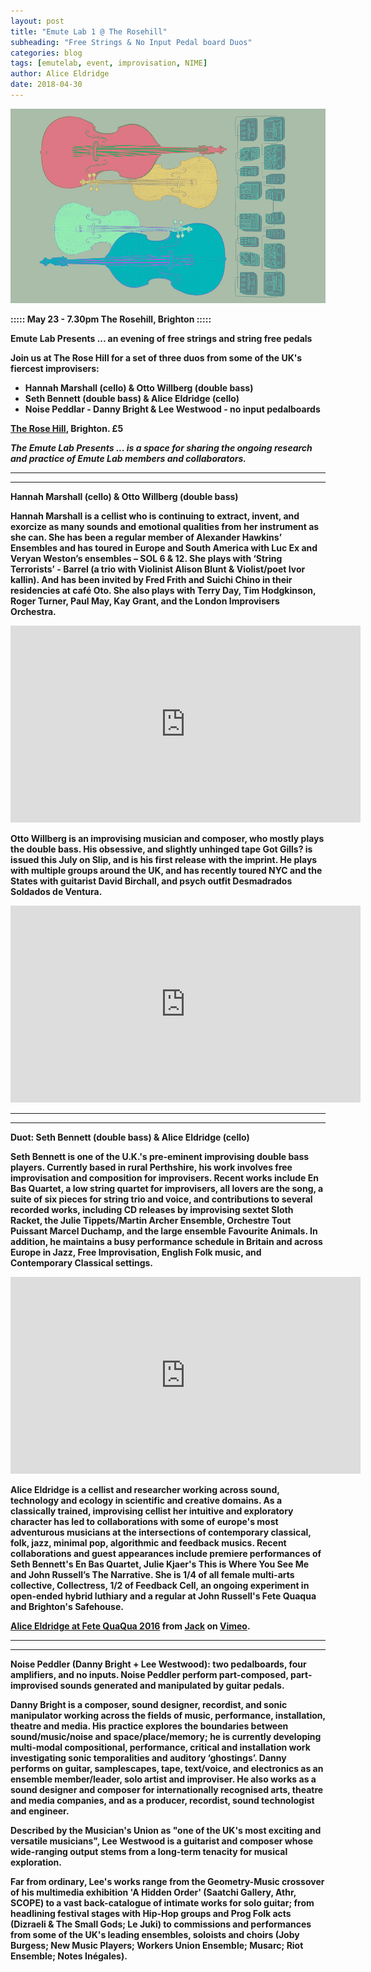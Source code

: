 ```yaml
---
layout: post
title: "Emute Lab 1 @ The Rosehill"
subheading: "Free Strings & No Input Pedal board Duos"
categories: blog
tags: [emutelab, event, improvisation, NIME]
author: Alice Eldridge
date: 2018-04-30
---
```



![EMuTeLab1](/img/emute1_webFlyer_noText_landscape_sm.png)

<b> :::::  May 23 - 7.30pm The Rosehill, Brighton :::::   <b>

<b>Emute Lab Presents ... an evening of free strings and string free pedals</b>

Join us at The Rose Hill for a set of three duos from some of the UK's fiercest improvisers:

- Hannah Marshall (cello) & Otto Willberg (double bass)
- Seth Bennett (double bass) & Alice Eldridge (cello)
- Noise Peddlar - Danny Bright & Lee Westwood - no input pedalboards

<a href="http://www.therosehill.co.uk">The Rose Hill</a>, Brighton. £5

*The Emute Lab Presents ...  is a space for sharing the ongoing research and practice of Emute Lab members and collaborators.*


----
----
<b>Hannah Marshall (cello) & Otto Willberg (double bass)</b>

<b>Hannah Marshall</b> is a cellist who is continuing to extract, invent, and exorcize as many sounds and emotional qualities from her instrument as she can. She has been a regular member of Alexander Hawkins’ Ensembles and has toured in Europe and South America with Luc Ex and Veryan Weston’s ensembles – SOL 6 & 12. She plays with ‘String Terrorists’ - Barrel (a trio with Violinist Alison Blunt & Violist/poet Ivor kallin). And has been invited by Fred Frith and Suichi Chino in their residencies at café Oto. She also plays with Terry Day, Tim Hodgkinson, Roger Turner, Paul May, Kay Grant, and the London Improvisers Orchestra.

<iframe width="560" height="315" src="https://www.youtube.com/embed/je2V2a53RYM" frameborder="0" allow="autoplay; encrypted-media" allowfullscreen></iframe>

<b>Otto Willberg</b> is an improvising musician and composer, who mostly plays the double bass. His obsessive, and slightly unhinged tape Got Gills? is issued this July on Slip, and is his first release with the imprint. He plays with multiple groups around the UK, and has recently toured NYC and the States with guitarist David Birchall, and psych outfit Desmadrados Soldados de Ventura.

<iframe width="560" height="315" src="https://www.youtube.com/embed/GHU2jB5-mak" frameborder="0" allow="autoplay; encrypted-media" allowfullscreen></iframe>

----
----
<b>Duot: Seth Bennett (double bass) & Alice Eldridge (cello)</b>


<b>Seth Bennett</b> is one of the U.K.'s pre-eminent improvising double bass players. Currently based in rural Perthshire, his work involves free improvisation and composition for improvisers. Recent works include En Bas Quartet, a low string quartet for improvisers, all lovers are the song, a suite of six pieces for string trio and voice, and contributions to several recorded works, including CD releases by improvising sextet Sloth Racket, the Julie Tippets/Martin Archer Ensemble, Orchestre Tout Puissant Marcel Duchamp, and the large ensemble Favourite Animals. In addition, he maintains a busy performance schedule in Britain and across Europe in Jazz, Free Improvisation, English Folk music, and Contemporary Classical settings.

<iframe width="560" height="315" src="https://www.youtube.com/embed/gFhNe-YtVm4" frameborder="0" allow="autoplay; encrypted-media" allowfullscreen></iframe>


<b>Alice Eldridge</b> is a cellist and researcher working across sound, technology and ecology in scientific and creative domains. As a classically trained, improvising cellist her intuitive and exploratory character has led to collaborations with some of europe's most adventurous musicians at the  intersections of contemporary classical, folk, jazz, minimal pop, algorithmic and feedback musics. Recent collaborations and guest appearances include premiere performances of Seth Bennett's En Bas Quartet, Julie Kjaer's This is Where You See Me and John Russell’s The Narrative. She is 1/4 of all female multi-arts collective, Collectress, 1/2 of Feedback Cell, an ongoing experiment in open-ended hybrid luthiary and a regular at John Russell's Fete Quaqua and Brighton's Safehouse.

<div style="position:relative;"><iframe src="https://player.vimeo.com/video/180304450" style="position:absolute;top:0;left:0;width:100%;height:100%;" frameborder="0" webkitallowfullscreen mozallowfullscreen allowfullscreen></iframe></div><script src="https://player.vimeo.com/api/player.js"></script>
<p><a href="https://vimeo.com/180304450">Alice Eldridge at Fete QuaQua 2016</a> from <a href="https://vimeo.com/user54602909">Jack</a> on <a href="https://vimeo.com">Vimeo</a>.</p>

----
----

<b>Noise Peddler</b> (Danny Bright + Lee Westwood): two pedalboards, four amplifiers, and no inputs. Noise Peddler perform part-composed, part-improvised sounds generated and manipulated by guitar pedals.


<b>Danny Bright</b> is a composer, sound designer, recordist, and sonic manipulator working across the fields of music, performance, installation, theatre and media. His practice explores the boundaries between sound/music/noise and space/place/memory; he is currently developing multi-modal compositional, performance, critical and installation work investigating sonic temporalities and auditory ‘ghostings’. Danny performs on guitar, samplescapes, tape, text/voice, and electronics as an ensemble member/leader, solo artist and improviser. He also works as a sound designer and composer for internationally recognised arts, theatre and media companies, and as a producer, recordist, sound technologist and engineer.

Described by the Musician's Union as "one of the UK's most exciting and versatile musicians", <b>Lee Westwood</b> is a guitarist and composer whose wide-ranging output stems from a long-term tenacity for musical exploration.

Far from ordinary, Lee's works range from the Geometry-Music crossover of his multimedia exhibition 'A Hidden Order' (Saatchi Gallery, Athr, SCOPE) to a vast back-catalogue of intimate works for solo guitar; from headlining festival stages with Hip-Hop groups and Prog Folk acts (Dizraeli & The Small Gods; Le Juki) to commissions and performances from some of the UK's leading ensembles, soloists and choirs (Joby Burgess; New Music Players; Workers Union Ensemble; Musarc; Riot Ensemble; Notes Inégales).
